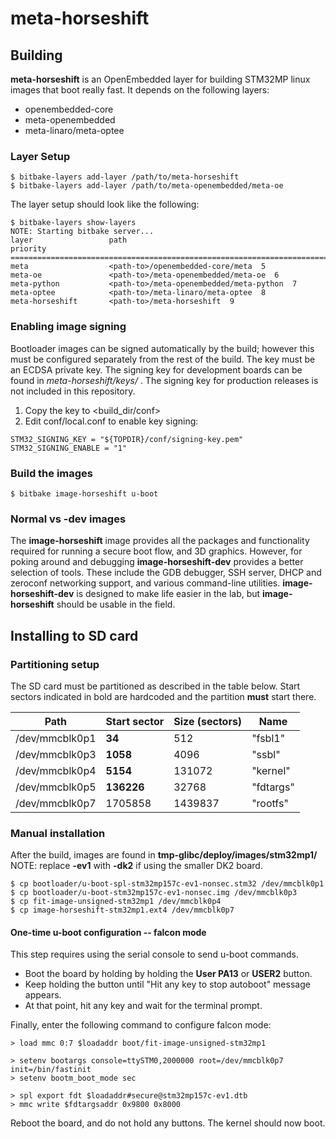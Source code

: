 # meta-horseshift

## Building

**meta-horseshift** is an OpenEmbedded layer for building STM32MP linux images
that boot really fast. It depends on the following layers:

 * openembedded-core
 * meta-openembedded
 * meta-linaro/meta-optee

### Layer Setup

	$ bitbake-layers add-layer /path/to/meta-horseshift
	$ bitbake-layers add-layer /path/to/meta-openembedded/meta-oe

The layer setup should look like the following:

	$ bitbake-layers show-layers
	NOTE: Starting bitbake server...
	layer                 path                                      priority
	==========================================================================
	meta                  <path-to>/openembedded-core/meta  5
	meta-oe               <path-to>/meta-openembedded/meta-oe  6
	meta-python           <path-to>/meta-openembedded/meta-python  7
	meta-optee            <path-to>/meta-linaro/meta-optee  8
	meta-horseshift       <path-to>/meta-horseshift  9

### Enabling image signing

Bootloader images can be signed automatically by the build; however this must
be configured separately from the rest of the build. The key must be an ECDSA
private key. The signing key for development boards can be found in
_meta-horseshift/keys/_ . The signing key for production releases is not
included in this repository.

  1. Copy the key to <build_dir/conf>
  2. Edit conf/local.conf to enable key signing:

	STM32_SIGNING_KEY = "${TOPDIR}/conf/signing-key.pem"
	STM32_SIGNING_ENABLE = "1"

### Build the images

	$ bitbake image-horseshift u-boot

### Normal vs -dev images

The __image-horseshift__ image provides all the packages and functionality
required for running a secure boot flow, and 3D graphics. However, for poking
around and debugging __image-horseshift-dev__ provides a better selection of
tools. These include the GDB debugger, SSH server, DHCP and zeroconf networking
support, and various command-line utilities. __image-horseshift-dev__ is
designed to make life easier in the lab, but  __image-horseshift__ should be
usable in the field.


## Installing to SD card

### Partitioning setup

The SD card must be partitioned as described in the table below. Start sectors
indicated in bold are hardcoded and the partition __must__ start there.

| Path           | Start sector      | Size (sectors)   | Name      |
|----------------|-------------------|------------------|-----------|
| /dev/mmcblk0p1 |            **34** |              512 | "fsbl1"   |
| /dev/mmcblk0p3 |          **1058** |             4096 | "ssbl"    |
| /dev/mmcblk0p4 |          **5154** |           131072 | "kernel"  |
| /dev/mmcblk0p5 |        **136226** |            32768 | "fdtargs" |
| /dev/mmcblk0p7 |           1705858 |          1439837 | "rootfs"  |

### Manual installation

After the build, images are found in __tmp-glibc/deploy/images/stm32mp1/__
NOTE: replace __-ev1__ with __-dk2__ if using the smaller DK2 board.

	$ cp bootloader/u-boot-spl-stm32mp157c-ev1-nonsec.stm32 /dev/mmcblk0p1
	$ cp bootloader/u-boot-stm32mp157c-ev1-nonsec.img /dev/mmcblk0p3
	$ cp fit-image-unsigned-stm32mp1 /dev/mmcblk0p4
	$ cp image-horseshift-stm32mp1.ext4 /dev/mmcblk0p7

#### One-time u-boot configuration -- falcon mode

This step requires using the serial console to send u-boot commands.

 * Boot the board by holding by holding the __User PA13__ or __USER2__ button.
 * Keep holding the button until "Hit any key to stop autoboot" message appears.
 * At that point, hit any key and wait for the terminal prompt.

Finally, enter the following command to configure falcon mode:

	> load mmc 0:7 $loadaddr boot/fit-image-unsigned-stm32mp1

	> setenv bootargs console=ttySTM0,2000000 root=/dev/mmcblk0p7 init=/bin/fastinit
	> setenv bootm_boot_mode sec

	> spl export fdt $loadaddr#secure@stm32mp157c-ev1.dtb
	> mmc write $fdtargsaddr 0x9800 0x8000

Reboot the board, and do not hold any buttons. The kernel should now boot.
